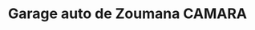 ---
title: "Garage auto de Zoumana CAMARA"
url: /macenta/garage-auto-de-zoumana-camara/
shop: réparation de voitures
---